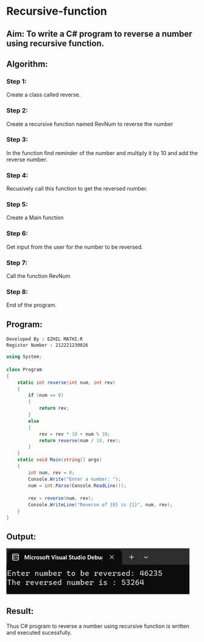 # Recursive-function

## Aim: To write a C# program to reverse a number using recursive function.

## Algorithm:
### Step 1:
Create a class called reverse.

### Step 2:
Create a recursive function named RevNum to reverse the number

### Step 3:
In the function find reminder of the number and multiply it by 10 and add the reverse number.

### Step 4:
Recusively call this function to get the reversed number.

### Step 5:
Create a Main function

### Step 6:
Get input from the user for the number to be reversed.

### Step 7:
Call the function RevNum

### Step 8:
End of the program.

## Program:
```
Developed By : EZHIL MATHI.R
Register Number : 212221230026
```
```c#
using System;

class Program
{
    static int reverse(int num, int rev)
    {
        if (num == 0)
        {
            return rev;
        }
        else
        {
            rev = rev * 10 + num % 10;
            return reverse(num / 10, rev);
        }
    }
    static void Main(string[] args)
    {
        int num, rev = 0;
        Console.Write("Enter a number: ");
        num = int.Parse(Console.ReadLine());

        rev = reverse(num, rev);
        Console.WriteLine("Reverse of {0} is {1}", num, rev);
    }
}
```
## Output:
![output](ss1.png)

## Result:
Thus C# program to reverse a number using recursive function is written and executed sucessfully.
